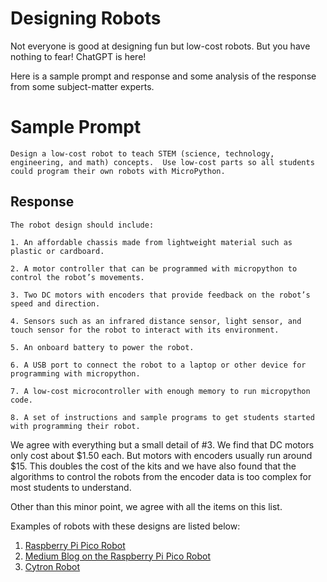 # Designing Robots
Not everyone is good at designing fun but low-cost robots.  But you have nothing to fear!  ChatGPT is here!

Here is a sample prompt and response and some analysis of the response from some subject-matter experts.

# Sample Prompt

```
Design a low-cost robot to teach STEM (science, technology, engineering, and math) concepts.  Use low-cost parts so all students could program their own robots with MicroPython.
```

## Response

```
The robot design should include: 

1. An affordable chassis made from lightweight material such as plastic or cardboard.

2. A motor controller that can be programmed with micropython to control the robot’s movements.

3. Two DC motors with encoders that provide feedback on the robot’s speed and direction.

4. Sensors such as an infrared distance sensor, light sensor, and touch sensor for the robot to interact with its environment.

5. An onboard battery to power the robot.

6. A USB port to connect the robot to a laptop or other device for programming with micropython.

7. A low-cost microcontroller with enough memory to run micropython code.

8. A set of instructions and sample programs to get students started with programming their robot.
```

We agree with everything but a small detail of #3.  We find that DC motors only cost about $1.50 each.  But motors with encoders usually run around $15.  This doubles the cost of the kits and we have also found that the algorithms to control
the robots from the encoder data is too complex for most students to understand.

Other than this minor point, we agree with all the items on this list.

Examples of robots with these designs are listed below:

1. [Raspberry Pi Pico Robot](https://www.coderdojotc.org/micropython/robots/01-intro/)
2. [Medium Blog on the Raspberry Pi Pico Robot](https://dmccreary.medium.com/raspberry-pi-pico-robot-in-micropython-51f956486270)
3. [Cytron Robot](https://www.coderdojotc.org/micropython/kits/maker-pi-rp2040-robot/01-intro/)